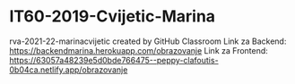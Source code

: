 # IT60-2019-Cvijetic-Marina
rva-2021-22-marinacvijetic created by GitHub Classroom
Link za Backend: https://backendmarina.herokuapp.com/obrazovanje
Link za Frontend: https://63057a48239e5d0bde766475--peppy-clafoutis-0b04ca.netlify.app/obrazovanje
